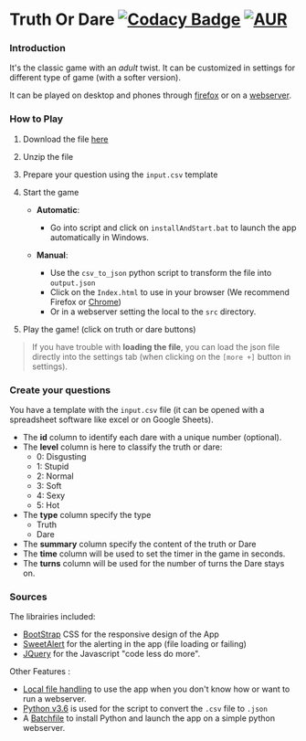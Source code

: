 # Truth Or Dare [![Codacy Badge](https://api.codacy.com/project/badge/Grade/e8ac2cb68fda49cfa96d15604c108ef5)](https://www.codacy.com/app/Sylhare/Truth_Or_Dare?utm_source=github.com&amp;utm_medium=referral&amp;utm_content=Sylhare/Truth_Or_Dare&amp;utm_campaign=Badge_Grade) [![AUR](https://img.shields.io/aur/license/yaourt.svg)](https://github.com/Sylhare/Truth-or-Dare/blob/master/LICENSE)

### Introduction

It's the classic game with an *adult* twist. It can be customized in settings for different type of game (with a softer version). 

It can be played on desktop and phones through [firefox](https://support.mozilla.org/en-US/products/firefox/install-and-update-firefox) or on a [webserver](https://github.com/Sylhare/Truth-or-Dare#Sources).

### How to Play

1. Download the file [here](https://github.com/Sylhare/Truth_Or_Dare/archive/master.zip)
2. Unzip the file
3. Prepare your question using the `input.csv` template
4. Start the game

    - **Automatic**: 
      - Go into script and click on `installAndStart.bat` to launch the app automatically in Windows.

    - **Manual**: 
      - Use the `csv_to_json` python script to transform the file into `output.json`
      - Click on the `Index.html` to use in your browser (We recommend Firefox or [Chrome](https://github.com/Sylhare/Truth_Or_Dare/issues/1#issuecomment-313559405))
      - Or in a webserver setting the local to the `src` directory.

5. Play the game! (click on truth or dare buttons)

> If you have trouble with **loading the file**, you can load the json file directly into the settings tab (when clicking on the `[more +]` button in settings).

### Create your questions

You have a template with the `input.csv` file (it can be opened with a spreadsheet software like excel or on Google Sheets).

- The **id** column to identify each dare with a unique number (optional).
- The **level** column is here to classify the truth or dare:
  - 0: Disgusting
  - 1: Stupid
  - 2: Normal
  - 3: Soft
  - 4: Sexy
  - 5: Hot
- The **type** column specify the type
	- Truth
	- Dare
- The **summary** column specify the content of the truth or Dare
- The **time** column will be used to set the timer in the game in seconds.
- The **turns** column will be used for the number of turns the Dare stays on.


### Sources

The librairies included:
    
- [BootStrap](http://getbootstrap.com/) CSS for the responsive design of the App
- [SweetAlert](http://t4t5.github.io/sweetalert/) for the alerting in the app (file loading or failing)
- [JQuery](https://jquery.com/) for the Javascript "code less do more".

Other Features :

- [Local file handling](https://github.com/Sylhare/Truth_Or_Dare/issues/1#issuecomment-312436151) to use the app when you don't know how or want to run a webserver.
- [Python v3.6](https://www.python.org/ftp/python/3.6.1/python-3.6.1.exe) is used for the script to convert the `.csv` file to `.json`
- A [Batchfile](https://github.com/Sylhare/Truth_Or_Dare/tree/master/script) to install Python and launch the app on a simple python webserver.
